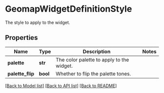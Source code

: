 # GeomapWidgetDefinitionStyle

The style to apply to the widget.
## Properties
Name | Type | Description | Notes
------------ | ------------- | ------------- | -------------
**palette** | **str** | The color palette to apply to the widget. | 
**palette_flip** | **bool** | Whether to flip the palette tones. | 

[[Back to Model list]](README.md#documentation-for-models) [[Back to API list]](README.md#documentation-for-api-endpoints) [[Back to README]](README.md)


